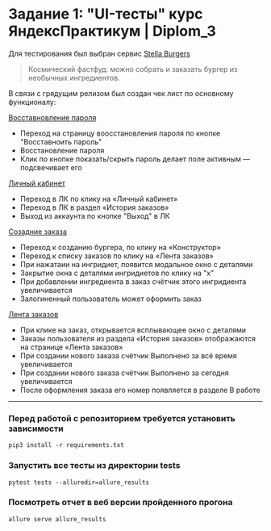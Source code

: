 # Задание 1: "UI-тесты" курс ЯндексПрактикум | Diplom_3
Для тестирования был выбран сервис [Stella Burgers](https://stellarburgers.nomoreparties.site/) 
> Космический фастфуд: можно собрать и заказать бургер из необычных ингредиентов.

В связи с грядущим релизом был создан чек лист по основному функционалу: 


[Восставновление пароля](tests/test_recovery_password.py)
- Переход на страницу воосстановления пароля по кнопке "Восставноить пароль"
- Восстановление пароля 
- Клик по кнопке показать/скрыть пароль делает поле активным — подсвечивает его


[Личный кабинет](tests/test_lk_profile.py)
- Переход в ЛК по клику на «Личный кабинет»
- Переход в ЛК в раздел «История заказов»
- Выход из аккаунта по кнопке "Выход" в ЛК

[Созадние заказа](tests/test_main_page.py)
- Переход к созданию бургера, по клику на «Конструктор»
- Переход к списку заказов по клику на «Лента заказов»
- При нажатаии на ингридиет, появится модальное окно с деталями
- Закрытие окна с деталями ингридиетов по клику на "х"
- При добавлении ингредиента в заказ счётчик этого ингридиента увеличивается
- Залогиненный пользователь может оформить заказ

[Лента заказов](tests/test_create_order.py)
- При клике на заказ, открывается всплывающее окно с деталями
- Заказы пользователя из раздела «История заказов» отображаются на странице «Лента заказов»
- При создании нового заказа счётчик Выполнено за всё время увеличивается
- При создании нового заказа счётчик Выполнено за сегодня увеличивается
- После оформления заказа его номер появляется в разделе В работе



---
### Перед работой с репозиторием требуется установить зависимости 
``` shell
pip3 install -r requirements.txt
```
### Запустить все тесты из директории tests
```shell
pytest tests --alluredir=allure_results
```
### Посмотреть отчет в веб версии пройденного прогона
```shell
allure serve allure_results
```